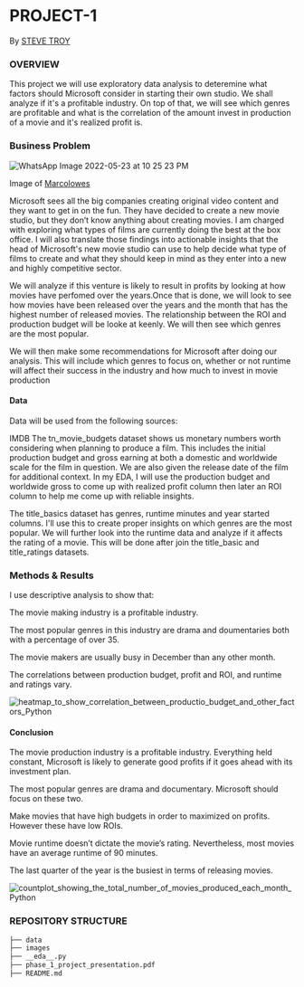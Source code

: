  # PROJECT-1
 
By [STEVE TROY](https://github.com/01Troy)

### OVERVIEW
This project we will use exploratory data analysis to deteremine what factors should Microsoft consider in starting their own studio. We shall analyze if it's a profitable industry. On top of that, we will see which genres are profitable and what is the correlation of the amount invest in production of a movie and it's realized profit is.


### Business Problem




![WhatsApp Image 2022-05-23 at 10 25 23 PM](https://user-images.githubusercontent.com/104380168/169892557-2163c19b-a7e5-444b-b00a-536824eece67.jpeg)









Image of [Marcolowes](https://www.instagram.com/accounts/login/?next=/p/Cdvaz90IwVg/)


Microsoft sees all the big companies creating original video content and they want to get in on the fun. They have decided to create a new movie studio, but they don’t know anything about creating movies. I am charged with exploring what types of films are currently doing the best at the box office. I will also translate those findings into actionable insights that the head of Microsoft's new movie studio can use to help decide what type of films to create and what they should keep in mind as they enter into a new and highly competitive sector.

We will analyze if this venture is likely to result in profits by looking at how movies have perfomed over the years.Once that is done, we will look to see how movies have been released over the years and the month that has the highest number of released movies. The relationship between the ROI and production budget will be looke at keenly. We will then see which genres are the most popular. 

We will then make some recommendations for Microsoft after doing our analysis. This will include which genres to focus on, whether or not runtime will affect their success in the industry and how much to invest in movie production

#### Data
Data will be used from the following sources:

IMDB
The tn_movie_budgets dataset shows us monetary numbers worth considering when planning to produce a film. This includes the initial production budget and gross earning at both a domestic and worldwide scale for the film in question. We are also given the release date of the film for additional context. In my EDA, I will use the production budget and worldwide gross to come up with realized profit column then later an ROI column to help me come up with reliable insights.

The title_basics dataset has genres, runtime minutes and year started columns. I'll use this to create proper insights on which genres are the most popular. We will further look into the runtime data and analyze if it affects the rating of a movie. This will be done after join the title_basic and title_ratings datasets.


### Methods & Results

I use descriptive analysis to show that:

The movie making industry is a profitable industry.

The most popular genres in this industry are drama and doumentaries both with a percentage of over 35.

The movie makers are usually busy in December than any other month.

The correlations between production budget, profit and ROI, and runtime and ratings vary.








![heatmap_to_show_correlation_between_productio_budget_and_other_factors_Python](https://user-images.githubusercontent.com/104380168/169898929-65589f72-1848-4cd1-834a-e6b37f617441.png)






#### Conclusion

The movie production industry is a profitable industry. Everything held constant, Microsoft is likely to generate good profits if it goes ahead with its investment plan.

The most popular genres are drama and documentary. Microsoft should focus on these two.

Make movies that have high budgets in order to maximized on profits. However these have low ROIs.

Movie runtime doesn’t dictate the movie’s rating. Nevertheless, most movies have an average runtime of 90 minutes.

The last quarter of the year is the busiest in terms of releasing movies.






![countplot_showing_the_total_number_of_movies_produced_each_month_Python](https://user-images.githubusercontent.com/104380168/169899761-9e8cd9cb-759a-490a-97ef-b2be76d34be2.png)







### REPOSITORY STRUCTURE


```bash
├── data
├── images
├── __eda__.py
├── phase_1_project_presentation.pdf
├── README.md
 ```
